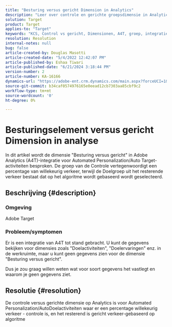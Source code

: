 ```yaml
---
title: "Besturing versus gericht Dimension in Analytics"
description: "Leer over controle en gerichte groepsdimensie in Analytics."
solution: Target
product: Target
applies-to: "Target"
keywords: "KCS, Control vs gericht, Dimensionen, A4T, groep, integratie, Automated Personalization, Auto Target activiteiten"
resolution: Resolution
internal-notes: null
bug: false
article-created-by: Douglas Masotti
article-created-date: "5/4/2022 12:42:07 PM"
article-published-by: Eshaa Tiwari
article-published-date: "6/21/2024 3:18:44 PM"
version-number: 2
article-number: KA-16166
dynamics-url: "https://adobe-ent.crm.dynamics.com/main.aspx?forceUCI=1&pagetype=entityrecord&etn=knowledgearticle&id=36f9dd96-a7cb-ec11-a7b6-6045bd00d7cd"
source-git-commit: b34caf0574976165e0eead12cb7303aa85cbf9c2
workflow-type: tm+mt
source-wordcount: '0'
ht-degree: 0%

---
```


# Besturingselement versus gericht Dimension in analyse


In dit artikel wordt de dimensie &quot;Besturing versus gericht&quot; in Adobe Analytics (A4T)-integratie voor Automated Personalization/Auto Target-activiteiten besproken. De groep van de Controle vertegenwoordigt een percentage van willekeurig verkeer, terwijl de Doelgroep uit het resterende verkeer bestaat dat op het algoritme wordt gebaseerd wordt geselecteerd.

## Beschrijving {#description}


### Omgeving

Adobe Target

### Probleem/symptomen

Er is een integratie van A4T tot stand gebracht. U kunt de gegevens bekijken voor dimensies zoals &quot;Doelactiviteiten&quot;, &quot;Doelervaringen&quot; enz. in de werkruimte, maar u kunt geen gegevens zien voor de dimensie &quot;Besturing versus gericht&quot;. 

Dus je zou graag willen weten wat voor soort gegevens het vastlegt en waarom je geen gegevens ziet.


## Resolutie {#resolution}


De controle versus gerichte dimensie op Analytics is voor Automated Personalization/AutoDoelactiviteiten waar er een percentage willekeurig verkeer - controle is, en het resterend is gericht verkeer-gebaseerd op algoritme
